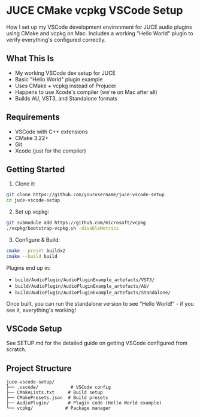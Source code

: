 # JUCE CMake vcpkg VSCode Setup
How I set up my VSCode development environment for JUCE audio plugins using CMake and vcpkg on Mac. Includes a working "Hello World" plugin to verify everything's configured correctly.

## What This Is
- My working VSCode dev setup for JUCE
- Basic "Hello World" plugin example
- Uses CMake + vcpkg instead of Projucer
- Happens to use Xcode's compiler (we're on Mac after all)
- Builds AU, VST3, and Standalone formats

## Requirements
- VSCode with C++ extensions
- CMake 3.22+
- Git
- Xcode (just for the compiler)

## Getting Started
1. Clone it:
```bash
git clone https://github.com/yourusername/juce-vscode-setup
cd juce-vscode-setup
```

2. Set up vcpkg:
```bash
git submodule add https://github.com/microsoft/vcpkg
./vcpkg/bootstrap-vcpkg.sh -disableMetrics
```

3. Configure & Build:
```bash
cmake --preset buildx2
cmake --build build
```

Plugins end up in:
- `build/AudioPlugin/AudioPluginExample_artefacts/VST3/`
- `build/AudioPlugin/AudioPluginExample_artefacts/AU/`
- `build/AudioPlugin/AudioPluginExample_artefacts/Standalone/`

Once built, you can run the standalone version to see "Hello World!" - if you see it, everything's working!

## VSCode Setup
See SETUP.md for the detailed guide on getting VSCode configured from scratch.

## Project Structure
```
juce-vscode-setup/
├── .vscode/            # VSCode config
├── CMakeLists.txt     # Build setup
├── CMakePresets.json  # Build presets
├── AudioPlugin/       # Plugin code (Hello World example)
└── vcpkg/            # Package manager
```